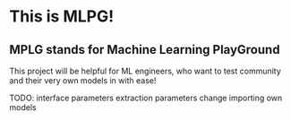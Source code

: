 # This is MLPG!
## MPLG stands for Machine Learning PlayGround

This project will be helpful for ML engineers, who want to test community and their very own models in with ease!

TODO:
interface
parameters extraction
parameters change
importing own models

